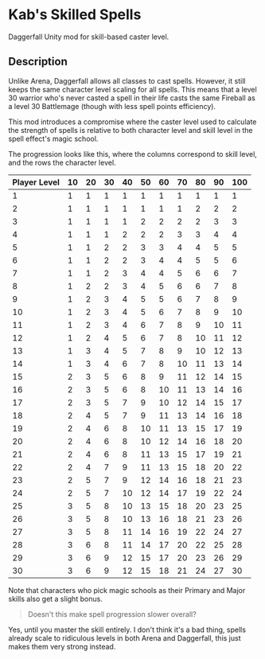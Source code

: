 # Kab's Skilled Spells
Daggerfall Unity mod for skill-based caster level.

## Description

Unlike Arena, Daggerfall allows all classes to cast spells. However, it still keeps the same character level scaling for all spells. This means that a level 30 warrior who's never casted a spell in their life casts the same Fireball as a level 30 Battlemage (though with less spell points efficiency). 

This mod introduces a compromise where the caster level used to calculate the strength of spells is relative to both character level and skill level in the spell effect's magic school.

The progression looks like this, where the columns correspond to skill level, and the rows the character level.

| Player Level | 10 | 20 | 30 | 40 | 50 | 60 | 70 | 80 | 90 | 100 |
|--------------|----|----|----|----|----|----|----|----|----|-----|
| 1            | 1  | 1  | 1  | 1  | 1  | 1  | 1  | 1  | 1  | 1   |
| 2            | 1  | 1  | 1  | 1  | 1  | 1  | 1  | 2  | 2  | 2   |
| 3            | 1  | 1  | 1  | 1  | 2  | 2  | 2  | 2  | 3  | 3   |
| 4            | 1  | 1  | 1  | 2  | 2  | 2  | 3  | 3  | 4  | 4   |
| 5            | 1  | 1  | 2  | 2  | 3  | 3  | 4  | 4  | 5  | 5   |
| 6            | 1  | 1  | 2  | 2  | 3  | 4  | 4  | 5  | 5  | 6   |
| 7            | 1  | 1  | 2  | 3  | 4  | 4  | 5  | 6  | 6  | 7   |
| 8            | 1  | 2  | 2  | 3  | 4  | 5  | 6  | 6  | 7  | 8   |
| 9            | 1  | 2  | 3  | 4  | 5  | 5  | 6  | 7  | 8  | 9   |
| 10           | 1  | 2  | 3  | 4  | 5  | 6  | 7  | 8  | 9  | 10  |
| 11           | 1  | 2  | 3  | 4  | 6  | 7  | 8  | 9  | 10 | 11  |
| 12           | 1  | 2  | 4  | 5  | 6  | 7  | 8  | 10 | 11 | 12  |
| 13           | 1  | 3  | 4  | 5  | 7  | 8  | 9  | 10 | 12 | 13  |
| 14           | 1  | 3  | 4  | 6  | 7  | 8  | 10 | 11 | 13 | 14  |
| 15           | 2  | 3  | 5  | 6  | 8  | 9  | 11 | 12 | 14 | 15  |
| 16           | 2  | 3  | 5  | 6  | 8  | 10 | 11 | 13 | 14 | 16  |
| 17           | 2  | 3  | 5  | 7  | 9  | 10 | 12 | 14 | 15 | 17  |
| 18           | 2  | 4  | 5  | 7  | 9  | 11 | 13 | 14 | 16 | 18  |
| 19           | 2  | 4  | 6  | 8  | 10 | 11 | 13 | 15 | 17 | 19  |
| 20           | 2  | 4  | 6  | 8  | 10 | 12 | 14 | 16 | 18 | 20  |
| 21           | 2  | 4  | 6  | 8  | 11 | 13 | 15 | 17 | 19 | 21  |
| 22           | 2  | 4  | 7  | 9  | 11 | 13 | 15 | 18 | 20 | 22  |
| 23           | 2  | 5  | 7  | 9  | 12 | 14 | 16 | 18 | 21 | 23  |
| 24           | 2  | 5  | 7  | 10 | 12 | 14 | 17 | 19 | 22 | 24  |
| 25           | 3  | 5  | 8  | 10 | 13 | 15 | 18 | 20 | 23 | 25  |
| 26           | 3  | 5  | 8  | 10 | 13 | 16 | 18 | 21 | 23 | 26  |
| 27           | 3  | 5  | 8  | 11 | 14 | 16 | 19 | 22 | 24 | 27  |
| 28           | 3  | 6  | 8  | 11 | 14 | 17 | 20 | 22 | 25 | 28  |
| 29           | 3  | 6  | 9  | 12 | 15 | 17 | 20 | 23 | 26 | 29  |
| 30           | 3  | 6  | 9  | 12 | 15 | 18 | 21 | 24 | 27 | 30  |

Note that characters who pick magic schools as their Primary and Major skills also get a slight bonus.

>Doesn't this make spell progression slower overall?

Yes, until you master the skill entirely. I don't think it's a bad thing, spells already scale to ridiculous levels in both Arena and Daggerfall, this just makes them very strong instead.
